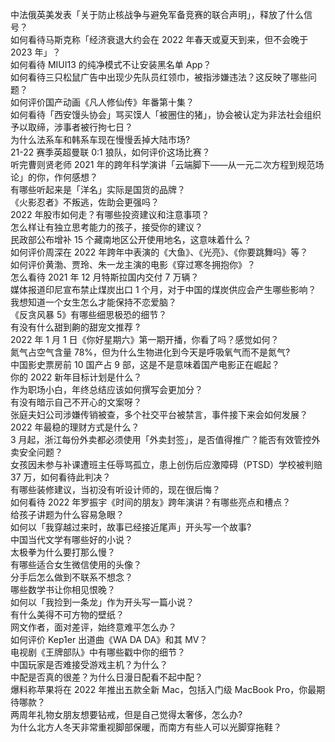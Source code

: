 中法俄英美发表「关于防止核战争与避免军备竞赛的联合声明」，释放了什么信号？  
如何看待马斯克称「经济衰退大约会在 2022 年春天或夏天到来，但不会晚于 2023 年」？  
如何看待 MIUI13 的纯净模式不让安装黑名单 App？  
如何看待三只松鼠广告中出现少先队员红领巾，被指涉嫌违法？这反映了哪些问题？  
如何评价国产动画《凡人修仙传》年番第十集？  
如何看待「西安馒头协会」骂买馍人「被圈住的猪」，协会被认定为非法社会组织予以取缔，涉事者被行拘七日？  
为什么法系车和韩系车现在慢慢丢掉大陆市场?  
21-22 赛季英超曼联 0:1 狼队，如何评价这场比赛？  
听完曹则贤老师 2021 年的跨年科学演讲「云端脚下——从一元二次方程到规范场论」的你，作何感想？  
有哪些听起来是「洋名」实际是国货的品牌？  
《火影忍者》不叛逃，佐助会更强吗？  
2022 年股市如何走？有哪些投资建议和注意事项？  
怎么样让有独立思考能力的孩子，接受你的建议？  
民政部公布增补 15 个藏南地区公开使用地名，这意味着什么？  
如何评价周深在 2022 年跨年中表演的《大鱼》、《光亮》、《你要跳舞吗》等？  
如何评价黄渤、贾玲、朱一龙主演的电影《穿过寒冬拥抱你》？  
怎么看待 2021 年 12 月特斯拉国内交付 7 万辆？  
媒体报道印尼宣布禁止煤炭出口 1 个月，对于中国的煤炭供应会产生哪些影响？  
我想知道一个女生怎么才能保持不恋爱脑？  
《反贪风暴 5》有哪些细思极恐的细节？  
有没有什么甜到齁的甜宠文推荐   ?  
2022 年 1 月 1 日《你好星期六》第一期开播，你看了吗？感觉如何？  
氮气占空气含量 78%，但为什么生物进化到今天是呼吸氧气而不是氮气?  
中国影史票房前 10 国产占 9 部，这是不是意味着国产电影正在崛起？  
你的 2022 新年目标计划是什么？  
作为职场小白，年终总结应该如何撰写会更加分？  
有没有暗示自己不开心的文案呀？  
张庭夫妇公司涉嫌传销被查，多个社交平台被禁言，事件接下来会如何发展？  
2022 年最稳的理财方式是什么？  
3 月起，浙江每份外卖都必须使用「外卖封签」，是否值得推广？能否有效管控外卖安全问题？  
女孩因未参与补课遭班主任辱骂孤立，患上创伤后应激障碍（PTSD）学校被判赔 37 万，如何看待此判决？  
有哪些装修建议，当初没有听设计师的，现在很后悔？  
如何看待 2022 年罗振宇《时间的朋友》跨年演讲？有哪些亮点和槽点？  
给孩子讲题为什么容易急眼？  
如何以「我穿越过来时，故事已经接近尾声」开头写一个故事?  
中国当代文学有哪些好的小说？  
太极拳为什么要打那么慢？  
有哪些适合女生微信使用的头像？  
分手后怎么做到不联系不想念？  
哪些数学书让你相见恨晚？  
如何以「我捡到一条龙」作为开头写一篇小说？  
有什么美得不可方物的壁纸？  
网文作者，面对差评，始终意难平怎么办？  
如何评价 Kep1er 出道曲《WA DA DA》和其 MV？  
电视剧《王牌部队》中有哪些戳中你的细节？  
中国玩家是否难接受游戏主机？为什么？  
中配是否真的很差？为什么日漫日配看不起中配？  
爆料称苹果将在 2022 年推出五款全新 Mac，包括入门级 MacBook Pro，你最期待哪款？  
两周年礼物女朋友想要钻戒，但是自己觉得太奢侈，怎么办?  
为什么北方人冬天非常重视脚部保暖，而南方有些人可以光脚穿拖鞋？  
